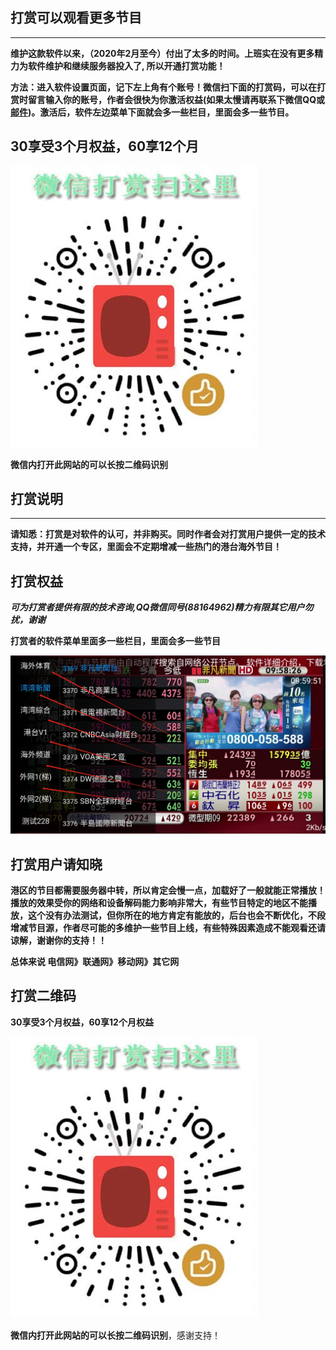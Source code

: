 ## **打赏可以观看更多节目**

------

**维护这款软件以来，（2020年2月至今）付出了太多的时间。上班实在没有更多精力为软件维护和继续服务器投入了, 所以开通打赏功能！**

**方法：进入软件设置页面，记下左上角有个账号！微信扫下面的打赏码，可以在打赏时留言输入你的账号，作者会很快为你激活权益(如果太慢请再联系下微信QQ或[邮件](mailto:zhoujie218@gmail.com))。激活后，软件左边菜单下面就会多一些栏目，里面会多一些节目。**



## **30享受3个月权益，60享12个月**

![202211021904756](dssm.assets/202211021904756.jpeg)

**微信内打开此网站的可以长按二维码识别**



## **打赏说明**

------

**请知悉：打赏是对软件的认可，并非购买。同时作者会对打赏用户提供一定的技术支持，并开通一个专区，里面会不定期增减一些热门的港台海外节目！**



## **打赏权益**

***可为打赏者提供有限的技术咨询,QQ微信同号(88164962)精力有限其它用户勿扰，谢谢***

**打赏者的软件菜单里面多一些栏目，里面会多一些节目**

![image-20240826100011873](dssm.assets/image-20240826100011873.webp)





## **打赏用户请知晓**

**港区的节目都需要服务器中转，所以肯定会慢一点，加载好了一般就能正常播放！播放的效果受你的网络和设备解码能力影响非常大，有些节目特定的地区不能播放，这个没有办法测试，但你所在的地方肯定有能放的，后台也会不断优化，不段增减节目源，作者尽可能的多维护一些节目上线，有些特殊因素造成不能观看还请谅解，谢谢你的支持！！**

**总体来说 电信网》联通网》移动网》其它网**









## 打赏二维码 ##

**30享受3个月权益，60享12个月权益**

![202211021904756](dssm.assets/202211021904756.jpeg)

**微信内打开此网站的可以长按二维码识别**，感谢支持！